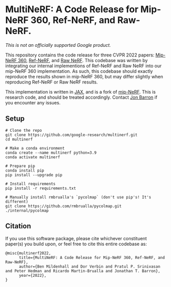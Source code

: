 # MultiNeRF: A Code Release for Mip-NeRF 360, Ref-NeRF, and Raw-NeRF.

*This is not an officially supported Google product.*

This repository contains the code release for three CVPR 2022 papers:
[Mip-NeRF 360](https://bmild.github.io/rawnerf/index.html),
[Ref-NeRF](https://dorverbin.github.io/refnerf/index.html), and
[Raw NeRF](https://bmild.github.io/rawnerf/index.html).
This codebase was written by
integrating our internal implementions of Ref-NeRF and Raw NeRF into our
mip-NeRF 360 implementation. As such, this codebase should exactly
reproduce the results shown in mip-NeRF 360, but may differ slightly when
reproducing Ref-NeRF or Raw NeRF results.

This implementation is written in [JAX](https://github.com/google/jax), and
is a fork of [mip-NeRF](https://github.com/google/mipnerf).
This is research code, and should be treated accordingly.
Contact [Jon Barron](https://jonbarron.info/) if you encounter any issues.

## Setup

```
# Clone the repo
git clone https://github.com/google-research/multinerf.git
cd multinerf

# Make a conda environment
conda create --name multinerf python=3.9
conda activate multinerf

# Prepare pip
conda install pip
pip install --upgrade pip

# Install requirements
pip install -r requirements.txt

# Manually install rmbrualla's `pycolmap` (don't use pip's! It's different)
git clone https://github.com/rmbrualla/pycolmap.git ./internal/pycolmap
```

## Citation
If you use this software package, please cite whichever constituent paper(s)
you build upon, or feel free to cite this entire codebase as:

```
@misc{multinerf2022,
      title={MultiNeRF: A Code Release for Mip-NeRF 360, Ref-NeRF, and Raw-NeRF},
      author={Ben Mildenhall and Dor Verbin and Pratul P. Srinivasan and Peter Hedman and Ricardo Martin-Brualla and Jonathan T. Barron},
      year={2022},
}
```
